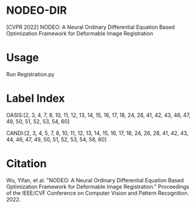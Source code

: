 # NODEO-DIR
[CVPR 2022] NODEO: A Neural Ordinary Differential Equation Based Optimization Framework for Deformable Image Registration
# Usage
Run Registration.py

# Label Index 
OASIS:[2, 3, 4, 7, 8, 10, 11, 12, 13, 14, 15, 16, 17, 18, 24, 28, 41, 42, 43, 46, 47, 49, 50, 51, 52, 53, 54, 60]

CANDI:[2, 3, 4, 5, 7, 8, 10, 11, 12, 13, 14, 15, 16, 17, 18, 24, 26, 28, 41, 42, 43, 44, 46, 47, 49, 50, 51, 52, 53, 54, 58, 60]

# Citation
Wu, Yifan, et al. "NODEO: A Neural Ordinary Differential Equation Based Optimization Framework for Deformable Image Registration." Proceedings of the IEEE/CVF Conference on Computer Vision and Pattern Recognition. 2022.
